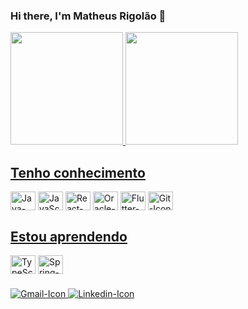 ### Hi there, I'm Matheus Rigolão 👋

<div>
  <a href="https://github.com/Rigolao">
  <img loading="lazy" height="180em" src="https://github-readme-stats.vercel.app/api/top-langs/?username=Rigolao&layout=compact&langs_count=7&theme=dracula"/>
  <img loading="lazy" height="180em" src="https://github-readme-stats.vercel.app/api?username=Rigolao&show_icons=true&theme=dracula&include_all_commits=true&count_private=true"/>
</div>

## Tenho conhecimento
<div style="display: inline-block">
  <img align="center" height="30" width="40" loading="lazy"  src="https://cdn.jsdelivr.net/gh/devicons/devicon/icons/java/java-original.svg" alt="Java-Icon">
  <img align="center" height="30" width="40" loading="lazy" src="https://cdn.jsdelivr.net/gh/devicons/devicon/icons/javascript/javascript-original.svg" alt="JavaScript-Icon">
<img align="center" height="30" width="40" loading="lazy" src="https://cdn.jsdelivr.net/gh/devicons/devicon/icons/react/react-original.svg" alt="React-Icon">
  <img align="center" height="30" width="40" loading="lazy"  src="https://cdn.jsdelivr.net/gh/devicons/devicon/icons/oracle/oracle-original.svg" alt="Oracle-Icon">
  <img align="center" height="30" width="40" loading="lazy" src="https://cdn.jsdelivr.net/gh/devicons/devicon/icons/flutter/flutter-original.svg" alt="Flutter-Icon">
  <img align="center" height="30" width="40" loading="lazy"  src="https://cdn.jsdelivr.net/gh/devicons/devicon/icons/git/git-original.svg" alt="Git-Icon">
</div>

## Estou aprendendo
<div style="display: inline-block">
  <img align="center" height="30" width="40" loading="lazy"  src="https://cdn.jsdelivr.net/gh/devicons/devicon/icons/typescript/typescript-original.svg" alt="TypeScript-Icon">
  <img align="center" height="30" width="40" loading="lazy"  src="https://cdn.jsdelivr.net/gh/devicons/devicon/icons/spring/spring-original.svg" alt="Spring-Icon">
</div>


###

<div>
    <a href="mailto:mrigolao@gmail.com" target="_blank">
      <img src="https://img.shields.io/badge/Gmail-D14836?style=for-the-badge&logo=gmail&logoColor=white" alt="Gmail-Icon">
    </a>
    <a href="https://www.linkedin.com/in/matheus-rigolao/" target="_blank">
      <img src="https://img.shields.io/badge/LinkedIn-0077B5?style=for-the-badge&logo=linkedin&logoColor=white" alt="Linkedin-Icon">
    </a>
</div>
